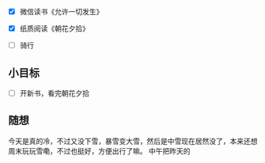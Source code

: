 - [x] 微信读书《允许一切发生》
- [x] 纸质阅读《朝花夕拾》
- [ ] 骑行


## 小目标
- [ ] 开新书，看完朝花夕拾

## 随想
今天是真的冷，不过又没下雪，暴雪变大雪，然后是中雪现在居然没了，本来还想周末玩玩雪嘞，不过也挺好，方便出行了嘛。
中午把昨天的